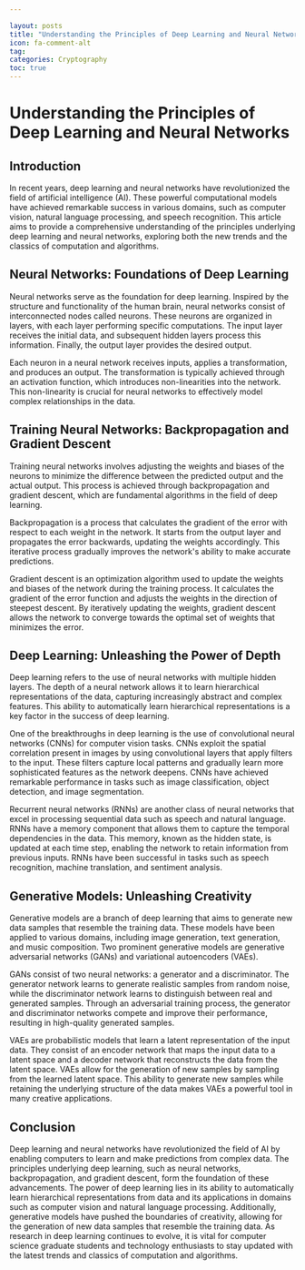 ```yaml
---

layout: posts
title: "Understanding the Principles of Deep Learning and Neural Networks"
icon: fa-comment-alt
tag:      
categories: Cryptography
toc: true
---
```




# Understanding the Principles of Deep Learning and Neural Networks

## Introduction

In recent years, deep learning and neural networks have revolutionized the field of artificial intelligence (AI). These powerful computational models have achieved remarkable success in various domains, such as computer vision, natural language processing, and speech recognition. This article aims to provide a comprehensive understanding of the principles underlying deep learning and neural networks, exploring both the new trends and the classics of computation and algorithms.

## Neural Networks: Foundations of Deep Learning

Neural networks serve as the foundation for deep learning. Inspired by the structure and functionality of the human brain, neural networks consist of interconnected nodes called neurons. These neurons are organized in layers, with each layer performing specific computations. The input layer receives the initial data, and subsequent hidden layers process this information. Finally, the output layer provides the desired output.

Each neuron in a neural network receives inputs, applies a transformation, and produces an output. The transformation is typically achieved through an activation function, which introduces non-linearities into the network. This non-linearity is crucial for neural networks to effectively model complex relationships in the data.

## Training Neural Networks: Backpropagation and Gradient Descent

Training neural networks involves adjusting the weights and biases of the neurons to minimize the difference between the predicted output and the actual output. This process is achieved through backpropagation and gradient descent, which are fundamental algorithms in the field of deep learning.

Backpropagation is a process that calculates the gradient of the error with respect to each weight in the network. It starts from the output layer and propagates the error backwards, updating the weights accordingly. This iterative process gradually improves the network's ability to make accurate predictions.

Gradient descent is an optimization algorithm used to update the weights and biases of the network during the training process. It calculates the gradient of the error function and adjusts the weights in the direction of steepest descent. By iteratively updating the weights, gradient descent allows the network to converge towards the optimal set of weights that minimizes the error.

## Deep Learning: Unleashing the Power of Depth

Deep learning refers to the use of neural networks with multiple hidden layers. The depth of a neural network allows it to learn hierarchical representations of the data, capturing increasingly abstract and complex features. This ability to automatically learn hierarchical representations is a key factor in the success of deep learning.

One of the breakthroughs in deep learning is the use of convolutional neural networks (CNNs) for computer vision tasks. CNNs exploit the spatial correlation present in images by using convolutional layers that apply filters to the input. These filters capture local patterns and gradually learn more sophisticated features as the network deepens. CNNs have achieved remarkable performance in tasks such as image classification, object detection, and image segmentation.

Recurrent neural networks (RNNs) are another class of neural networks that excel in processing sequential data such as speech and natural language. RNNs have a memory component that allows them to capture the temporal dependencies in the data. This memory, known as the hidden state, is updated at each time step, enabling the network to retain information from previous inputs. RNNs have been successful in tasks such as speech recognition, machine translation, and sentiment analysis.

## Generative Models: Unleashing Creativity

Generative models are a branch of deep learning that aims to generate new data samples that resemble the training data. These models have been applied to various domains, including image generation, text generation, and music composition. Two prominent generative models are generative adversarial networks (GANs) and variational autoencoders (VAEs).

GANs consist of two neural networks: a generator and a discriminator. The generator network learns to generate realistic samples from random noise, while the discriminator network learns to distinguish between real and generated samples. Through an adversarial training process, the generator and discriminator networks compete and improve their performance, resulting in high-quality generated samples.

VAEs are probabilistic models that learn a latent representation of the input data. They consist of an encoder network that maps the input data to a latent space and a decoder network that reconstructs the data from the latent space. VAEs allow for the generation of new samples by sampling from the learned latent space. This ability to generate new samples while retaining the underlying structure of the data makes VAEs a powerful tool in many creative applications.

## Conclusion

Deep learning and neural networks have revolutionized the field of AI by enabling computers to learn and make predictions from complex data. The principles underlying deep learning, such as neural networks, backpropagation, and gradient descent, form the foundation of these advancements. The power of deep learning lies in its ability to automatically learn hierarchical representations from data and its applications in domains such as computer vision and natural language processing. Additionally, generative models have pushed the boundaries of creativity, allowing for the generation of new data samples that resemble the training data. As research in deep learning continues to evolve, it is vital for computer science graduate students and technology enthusiasts to stay updated with the latest trends and classics of computation and algorithms.